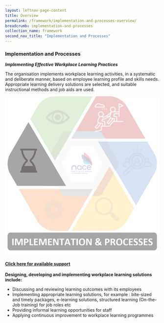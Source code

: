 ```yaml
---
layout: leftnav-page-content
title: Overview
permalink: /framework/implementation-and-processes-overview/
breadcrumb: implementation-and-processes
collection_name: framework
second_nav_title: "Implementation and Processes"
---
```



### **Implementation and Processes**
***Implementing Effective Workplace Learning Practices***

The organisation implements workplace learning activities, in a systematic and deliberate manner, based on employee learning profile and skills needs. Appropriate learning delivery solutions are selected, and suitable instructional methods and job aids are used.

<div class="row">
    <div class="col is-6">
		<figure style="margin:0;">
			<img src="/images/framework-icon/inp-icon.jpg" alt="Implementation"/>
			<a href="https://nyp-wpl-staging.netlify.com/framework/framework/implementation-and-processes-support/" target="_blank"> <h4>Click here for available support</h4></a>
			<figcaption class="has-text-weight-bold" style="color:#D2CB0A"> </figcaption>
		</figure>
	</div>
	<div class="col is-6">
        <p>	
		<b>Designing, developing and implementing workplace learning solutions include:</b>
            <ul>
                <li>Discussing and reviewing learning outcomes with its employees </li>
		<li>Implementing appropriate learning solutions, for example : bite-sized and timely packages, e-learning solutions, structured learning (On-the-Job training) for job roles etc </li>
                <li>Providing informal learning opportunities for staff </li>
		<li>Applying continuous improvement to workplace learning programmes</li>    		    
            </ul>
		</p>
	</div>
</div>
